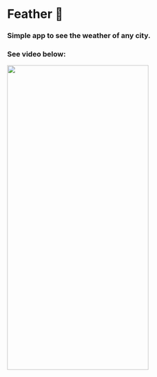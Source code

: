 
# Feather 🌈

### Simple app to see the weather of any city.
### See video below:

<img src="https://github.com/vatsal-dp/feather-weatherApp-vatsaldp/blob/4318390af520a3f3b165d6ba13f99271d8512ab4/images/preview%20app.gif" width="328" height="707"/>
